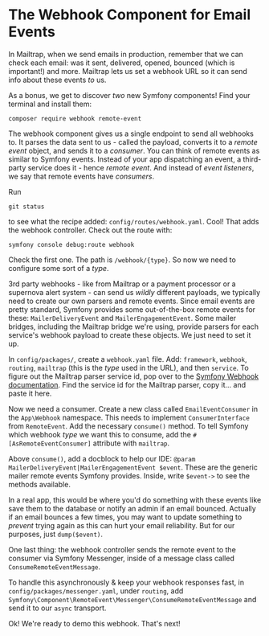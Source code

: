 # The Webhook Component for Email Events

In Mailtrap, when we send emails in production, remember that we can check
each email: was it sent, delivered, opened, bounced (which is important!)
and more. Mailtrap lets us set a webhook URL so it can send info about
these events *to* us.

As a bonus, we get to discover *two* new Symfony components! Find your terminal
and install them:

```terminal
composer require webhook remote-event
```

The webhook component gives us a single endpoint to send all webhooks to.
It parses the data sent to us - called the payload, converts it to a *remote event*
object, and sends it to a *consumer*.
You can think of remote events as similar to Symfony events. Instead of
your app dispatching an event, a third-party service does it - hence
*remote event*. And instead of *event listeners*, we say that remote events
have *consumers*.

Run

```terminal
git status
```

to see what the recipe added: `config/routes/webhook.yaml`. Cool!
That adds the webhook controller. Check out the route with:

```terminal
symfony console debug:route webhook
```

Check the first one. The path is `/webhook/{type}`. So now we need to
configure some sort of a *type*.

3rd party webhooks - like from Mailtrap or a payment processor or a supernova
alert system - can send us *wildly* different payloads, we typically
need to create our own parsers and remote events. Since email events are
pretty standard, Symfony provides some out-of-the-box remote events for
these: `MailerDeliveryEvent` and `MailerEngagementEvent`. Some mailer bridges,
including the Mailtrap bridge we're using, provide parsers for each service's
webhook payload to create these objects. We just need to set it up.

In `config/packages/`, create a `webhook.yaml` file. Add: `framework`,
`webhook`, `routing`, `mailtrap` (this is the *type* used in the URL),
and then `service`. To figure out the Mailtrap parser service id, pop over to the
[Symfony Webhook documentation](https://symfony.com/doc/current/webhook.html).
Find the service id for the Mailtrap parser, copy it... and paste it here.

Now we need a consumer. Create a new class called `EmailEventConsumer`
in the `App\Webhook` namespace. This needs to implement
`ConsumerInterface` from `RemoteEvent`. Add the necessary `consume()` method.
To tell Symfony which webhook *type* we want this to consume, add
the `#[AsRemoteEventConsumer]` attribute with `mailtrap`.

Above `consume()`, add a docblock to help our IDE:
`@param MailerDeliveryEvent|MailerEngagementEvent $event`. These are the
generic mailer remote events Symfony provides. Inside,
write `$event->` to see the methods available.

In a real app, this would be where you'd do something with these events like
save them to the database or notify an admin if an email bounced. Actually
if an email bounces a few times, you may want to update something to *prevent*
trying again as this can hurt your email reliability.
But for our purposes, just `dump($event)`.

One last thing: the webhook controller sends the remote event to the consumer
via Symfony Messenger, inside of a message class called `ConsumeRemoteEventMessage`.

To handle this asynchronously & keep your webhook responses fast, in 
`config/packages/messenger.yaml`, under `routing`, add
`Symfony\Component\RemoteEvent\Messenger\ConsumeRemoteEventMessage` and
send it to our `async` transport.

Ok! We're ready to demo this webhook. That's next!
